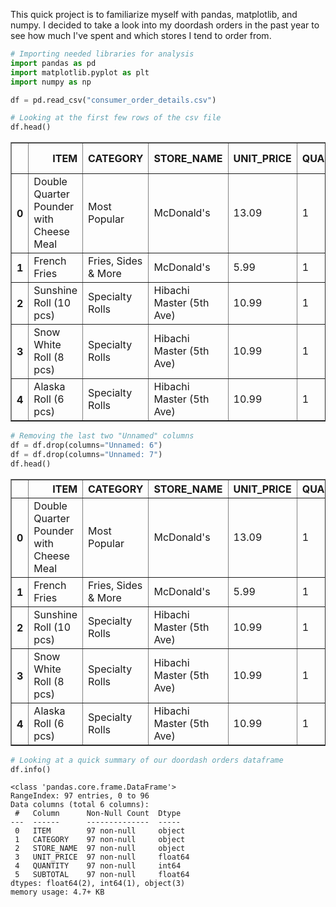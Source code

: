 This quick project is to familiarize myself with pandas, matplotlib, and numpy. I decided to take a look into my doordash orders in the past year to see how much I've spent and which stores I tend to order from.


```python
# Importing needed libraries for analysis
import pandas as pd
import matplotlib.pyplot as plt
import numpy as np
```


```python
df = pd.read_csv("consumer_order_details.csv")
```


```python
# Looking at the first few rows of the csv file
df.head()
```




<div>
<style scoped>
    .dataframe tbody tr th:only-of-type {
        vertical-align: middle;
    }

    .dataframe tbody tr th {
        vertical-align: top;
    }

    .dataframe thead th {
        text-align: right;
    }
</style>
<table border="1" class="dataframe">
  <thead>
    <tr style="text-align: right;">
      <th></th>
      <th>ITEM</th>
      <th>CATEGORY</th>
      <th>STORE_NAME</th>
      <th>UNIT_PRICE</th>
      <th>QUANTITY</th>
      <th>SUBTOTAL</th>
      <th>Unnamed: 6</th>
      <th>Unnamed: 7</th>
    </tr>
  </thead>
  <tbody>
    <tr>
      <th>0</th>
      <td>Double Quarter Pounder with Cheese Meal</td>
      <td>Most Popular</td>
      <td>McDonald's</td>
      <td>13.09</td>
      <td>1</td>
      <td>13.09</td>
      <td>NaN</td>
      <td>NaN</td>
    </tr>
    <tr>
      <th>1</th>
      <td>French Fries</td>
      <td>Fries, Sides &amp; More</td>
      <td>McDonald's</td>
      <td>5.99</td>
      <td>1</td>
      <td>5.99</td>
      <td>NaN</td>
      <td>NaN</td>
    </tr>
    <tr>
      <th>2</th>
      <td>Sunshine Roll (10 pcs)</td>
      <td>Specialty Rolls</td>
      <td>Hibachi Master (5th Ave)</td>
      <td>10.99</td>
      <td>1</td>
      <td>10.99</td>
      <td>NaN</td>
      <td>NaN</td>
    </tr>
    <tr>
      <th>3</th>
      <td>Snow White Roll (8 pcs)</td>
      <td>Specialty Rolls</td>
      <td>Hibachi Master (5th Ave)</td>
      <td>10.99</td>
      <td>1</td>
      <td>10.99</td>
      <td>NaN</td>
      <td>NaN</td>
    </tr>
    <tr>
      <th>4</th>
      <td>Alaska Roll (6 pcs)</td>
      <td>Specialty Rolls</td>
      <td>Hibachi Master (5th Ave)</td>
      <td>10.99</td>
      <td>1</td>
      <td>10.99</td>
      <td>NaN</td>
      <td>NaN</td>
    </tr>
  </tbody>
</table>
</div>




```python
# Removing the last two "Unnamed" columns
df = df.drop(columns="Unnamed: 6")
df = df.drop(columns="Unnamed: 7")
df.head()
```




<div>
<style scoped>
    .dataframe tbody tr th:only-of-type {
        vertical-align: middle;
    }

    .dataframe tbody tr th {
        vertical-align: top;
    }

    .dataframe thead th {
        text-align: right;
    }
</style>
<table border="1" class="dataframe">
  <thead>
    <tr style="text-align: right;">
      <th></th>
      <th>ITEM</th>
      <th>CATEGORY</th>
      <th>STORE_NAME</th>
      <th>UNIT_PRICE</th>
      <th>QUANTITY</th>
      <th>SUBTOTAL</th>
    </tr>
  </thead>
  <tbody>
    <tr>
      <th>0</th>
      <td>Double Quarter Pounder with Cheese Meal</td>
      <td>Most Popular</td>
      <td>McDonald's</td>
      <td>13.09</td>
      <td>1</td>
      <td>13.09</td>
    </tr>
    <tr>
      <th>1</th>
      <td>French Fries</td>
      <td>Fries, Sides &amp; More</td>
      <td>McDonald's</td>
      <td>5.99</td>
      <td>1</td>
      <td>5.99</td>
    </tr>
    <tr>
      <th>2</th>
      <td>Sunshine Roll (10 pcs)</td>
      <td>Specialty Rolls</td>
      <td>Hibachi Master (5th Ave)</td>
      <td>10.99</td>
      <td>1</td>
      <td>10.99</td>
    </tr>
    <tr>
      <th>3</th>
      <td>Snow White Roll (8 pcs)</td>
      <td>Specialty Rolls</td>
      <td>Hibachi Master (5th Ave)</td>
      <td>10.99</td>
      <td>1</td>
      <td>10.99</td>
    </tr>
    <tr>
      <th>4</th>
      <td>Alaska Roll (6 pcs)</td>
      <td>Specialty Rolls</td>
      <td>Hibachi Master (5th Ave)</td>
      <td>10.99</td>
      <td>1</td>
      <td>10.99</td>
    </tr>
  </tbody>
</table>
</div>




```python
# Looking at a quick summary of our doordash orders dataframe
df.info()
```

    <class 'pandas.core.frame.DataFrame'>
    RangeIndex: 97 entries, 0 to 96
    Data columns (total 6 columns):
     #   Column      Non-Null Count  Dtype  
    ---  ------      --------------  -----  
     0   ITEM        97 non-null     object 
     1   CATEGORY    97 non-null     object 
     2   STORE_NAME  97 non-null     object 
     3   UNIT_PRICE  97 non-null     float64
     4   QUANTITY    97 non-null     int64  
     5   SUBTOTAL    97 non-null     float64
    dtypes: float64(2), int64(1), object(3)
    memory usage: 4.7+ KB



```python

```

